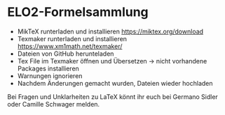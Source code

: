 # ELO2-Formelsammlung

- MikTeX runterladen und installieren https://miktex.org/download
- Texmaker runterladen und installieren https://www.xm1math.net/texmaker/
- Dateien von GitHub herunteladen
- Tex File im Texmaker öffnen und Übersetzen -> nicht vorhandene Packages installieren
- Warnungen ignorieren
- Nachdem Änderungen gemacht wurden, Dateien wieder hochladen

Bei Fragen und Unklarheiten zu LaTeX könnt ihr euch bei Germano Sidler oder Camille Schwager melden.
